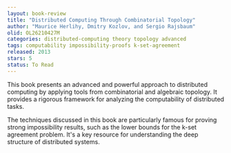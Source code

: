 ```yaml
---
layout: book-review
title: "Distributed Computing Through Combinatorial Topology"
author: "Maurice Herlihy, Dmitry Kozlov, and Sergio Rajsbaum"
olid: OL26210427M
categories: distributed-computing theory topology advanced
tags: computability impossibility-proofs k-set-agreement
released: 2013
stars: 5
status: To Read
---
```


This book presents an advanced and powerful approach to distributed computing by applying tools from combinatorial and algebraic topology. It provides a rigorous framework for analyzing the computability of distributed tasks.

The techniques discussed in this book are particularly famous for proving strong impossibility results, such as the lower bounds for the k-set agreement problem. It's a key resource for understanding the deep structure of distributed systems.